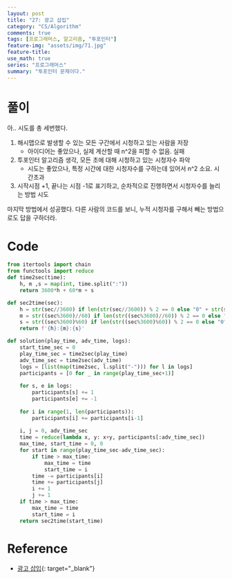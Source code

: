 ```yaml
---
layout: post
title: "27: 광고 삽입"
category: "CS/Algorithm"
comments: true
tags: [프로그래머스, 알고리즘, "투포인터"]
feature-img: "assets/img/71.jpg"
feature-title:
use_math: true
series: "프로그래머스"
summary: "투포인터 문제이다."
---
```




# 풀이

아.. 시도를 총 세번했다.

1. 해시맵으로 발생할 수 있는 모든 구간에서 시청하고 있는 사람을 저장
   * 아이디어는 좋았으나, 실제 계산할 때 n^2을 피할 수 없음. 실패
2. 투포인터 알고리즘 생각, 모든 초에 대해 시청하고 있는 시청자수 파악
   * 시도는 좋았으나, 특정 시간에 대한 시청자수를 구하는데 있어서 n^2 소요. 시간초과
3. 시작시점 +1, 끝나는 시점 -1로 표기하고, 순차적으로 진행하면서 시청자수를 늘리는 방법 시도

마지막 방법에서 성공했다. 다른 사람의 코드를 보니, 누적 시청자를 구해서 빼는 방법으로도 답을 구하더라.


# Code

```python
from itertools import chain
from functools import reduce
def time2sec(time):
    h, m ,s = map(int, time.split(":"))
    return 3600*h + 60*m + s

def sec2time(sec):
    h = str(sec//3600) if len(str(sec//3600)) % 2 == 0 else "0" + str(sec//3600)
    m = str((sec%3600)//60) if len(str((sec%3600)//60)) % 2 == 0 else "0" + str((sec%3600)//60)
    s = str((sec%3600)%60) if len(str((sec%3600)%60)) % 2 == 0 else "0" + str((sec%3600)%60)
    return f'{h}:{m}:{s}'

def solution(play_time, adv_time, logs):
    start_time_sec = 0
    play_time_sec = time2sec(play_time)
    adv_time_sec = time2sec(adv_time)
    logs = [list(map(time2sec, l.split("-"))) for l in logs]
    participants = [0 for _ in range(play_time_sec+1)]
    
    for s, e in logs:
        participants[s] += 1
        participants[e] += -1
    
    for i in range(1, len(participants)):
        participants[i] += participants[i-1]
    
    i, j = 0, adv_time_sec
    time = reduce(lambda x, y: x+y, participants[:adv_time_sec])
    max_time, start_time = 0, 0
    for start in range(play_time_sec-adv_time_sec):
        if time > max_time:
            max_time = time
            start_time = i
        time -= participants[i]
        time += participants[j]
        i += 1
        j += 1
    if time > max_time:
        max_time = time
        start_time = i
    return sec2time(start_time)
```


# Reference

* [광고 삽입](https://programmers.co.kr/learn/courses/30/lessons/72414#){: target="\_blank"}

